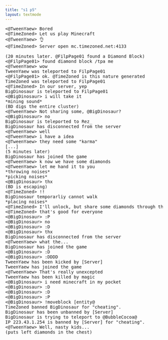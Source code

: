```yaml
---
title: "s1 p5"
layout: textmode
---
```

<pre>
<@TweenYaew> Bored
<@TimeZoned> Let us play Minecraft
<@TweenYaew> 👌
<@TimeZoned> Server open mc.timezoned.net:4133

(20 minutes later. @FilpPage01 found a Diamond Block)
<@FilpPage01> found diamond block /tpa me
<@TweenYaew> wow
TweenYaew was teleported to FilpPage01
<@FilpPage01> ok. @TimeZoned is this nature generated
TimeZoned was teleported to FilpPage01
<@TimeZoned> In our server, yep
BigDinosaur is teleported to FilpPage01
<@BigDinosaur> i will take it
*mining sound*
(BD digs the entire cluster)
<@TweenYaew> Not sharing some, @BigDinosaur?
<@BigDinosaur> no
BigDinosaur is teleported to Rez_
BigDinosaur has disconnected from the server
<@TweenYaew> well
<@TweenYaew> i have a idea
<@TweenYaew> they need some "karma"
[...]
(5 minutes later)
BigDinosaur has joined the game
<@TweenYaew> k now we have some diamonds
<@TweenYaew> let me hand it to you
*throwing noises*
*picking noises*
<@BigDinosaur> thx
(BD is escaping)
<@TimeZoned> !!
BigDinosaur temporarliy cannot walk
*placing noises*
<@TimeZoned> I'll unlock, but share some diamonds through this chest first
<@TimeZoned> that's good for everyone
<@BigDinosaur> :P
<@BigDinosaur> no
<@BigDinosaur> :D
<@BigDinosaur> thx
BigDinosaur has disconnected from the server
<@TweenYaew> what the...
BigDinosaur has joined the game
<@BigDinosaur> :D
<@BigDinosaur> :DDDD
TweenYaew has been kicked by [Server]
TweenYaew has joined the game
<@TweenYaew> That's really unexcepted
TweenYaew has been killed by magic
<@BigDinosaur> i need minecraft in my pocket
<@BigDinosaur> :D
<@BigDinosaur> :D
<@BigDinosaur> :P
<@BigDinosaur> !moveblock [entity@
TimeZoned banned BigDinosaur for "cheating".
BigDinosaur has been unbanned by [Server]
BigDinosaur is trying to teleport to @BubbleCocoa@
IP 223.43.1.254 is banned by [Server] for "cheating".
<@TweenYaew> Well, nasty kids...
(puts left diamonds in the chest)
</pre>
